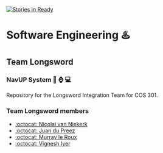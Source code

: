 [![Stories in Ready](https://badge.waffle.io/Nicvaniek/Lonsword-Integration.png?label=ready&title=Ready)](https://waffle.io/Nicvaniek/Lonsword-Integration)
# Software Engineering :hotsprings:
## Team Longsword
### NavUP System :calling: :watch: :computer:

Repository for the Longsword Integration Team for COS 301.



### Team Longsword members
- [:octocat: Nicolai van Niekerk](https://github.com/Nicvaniek)
- [:octocat: Juan du Preez](https://github.com/RavenBlood7)
- [:octocat: Murray le Roux](https://github.com/jampies)
- [:octocat: Vignesh Iyer](https://github.com/Vignesh-95)
